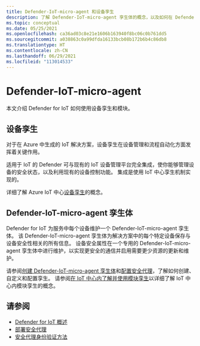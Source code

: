 ```yaml
---
title: Defender-IoT-micro-agent 和设备孪生
description: 了解 Defender-IoT-micro-agent 孪生体的概念，以及如何在 Defender for IoT 中使用它们。
ms.topic: conceptual
ms.date: 05/25/2021
ms.openlocfilehash: ca36ad03c8e21e1606b163940f8bc06c0b761dd5
ms.sourcegitcommit: a038863c0a99dfda16133bcb08b172b6b4c86db8
ms.translationtype: HT
ms.contentlocale: zh-CN
ms.lasthandoff: 06/29/2021
ms.locfileid: "113014533"
---
```

# <a name="defender-iot-micro-agent"></a>Defender-IoT-micro-agent

本文介绍 Defender for IoT 如何使用设备孪生和模块。

## <a name="device-twins"></a>设备孪生

对于在 Azure 中生成的 IoT 解决方案，设备孪生在设备管理和流程自动化方面发挥着关键作用。

适用于 IoT 的 Defender 可与现有的 IoT 设备管理平台完全集成，使你能够管理设备的安全状态，以及利用现有的设备控制功能。 集成是使用 IoT 中心孪生机制实现的。

详细了解 Azure IoT 中心[设备孪生](../../iot-hub/iot-hub-devguide-device-twins.md#device-twins)的概念。

## <a name="defender-iot-micro-agent-twins"></a>Defender-IoT-micro-agent 孪生体

Defender for IoT 为服务中每个设备维护一个 Defender-IoT-micro-agent 孪生体。
该 Defender-IoT-micro-agent 孪生体为解决方案中的每个特定设备保存与设备安全性相关的所有信息。
设备安全属性在一个专用的 Defender-IoT-micro-agent 孪生体中进行维护，以实现更安全的通信并启用需要更少资源的更新和维护。

请参阅[创建 Defender-IoT-micro-agent 孪生体](quickstart-create-security-twin.md)和[配置安全代理](how-to-agent-configuration.md)，了解如何创建、自定义和配置孪生。 请参阅[在 IoT 中心内了解并使用模块孪生](../../iot-hub/iot-hub-devguide-module-twins.md)以详细了解 IoT 中心内模块孪生的概念。

## <a name="see-also"></a>请参阅

- [Defender for IoT 概述](overview.md)
- [部署安全代理](how-to-deploy-agent.md)
- [安全代理身份验证方法](concept-security-agent-authentication-methods.md)
